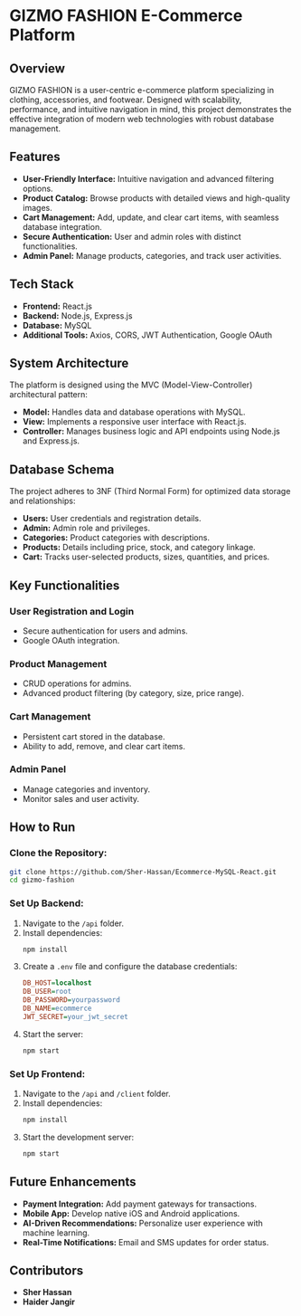 # GIZMO FASHION E-Commerce Platform

## Overview
GIZMO FASHION is a user-centric e-commerce platform specializing in clothing, accessories, and footwear. Designed with scalability, performance, and intuitive navigation in mind, this project demonstrates the effective integration of modern web technologies with robust database management.

## Features
- **User-Friendly Interface:** Intuitive navigation and advanced filtering options.
- **Product Catalog:** Browse products with detailed views and high-quality images.
- **Cart Management:** Add, update, and clear cart items, with seamless database integration.
- **Secure Authentication:** User and admin roles with distinct functionalities.
- **Admin Panel:** Manage products, categories, and track user activities.

## Tech Stack
- **Frontend:** React.js
- **Backend:** Node.js, Express.js
- **Database:** MySQL
- **Additional Tools:** Axios, CORS, JWT Authentication, Google OAuth

## System Architecture
The platform is designed using the MVC (Model-View-Controller) architectural pattern:
- **Model:** Handles data and database operations with MySQL.
- **View:** Implements a responsive user interface with React.js.
- **Controller:** Manages business logic and API endpoints using Node.js and Express.js.

## Database Schema
The project adheres to 3NF (Third Normal Form) for optimized data storage and relationships:
- **Users:** User credentials and registration details.
- **Admin:** Admin role and privileges.
- **Categories:** Product categories with descriptions.
- **Products:** Details including price, stock, and category linkage.
- **Cart:** Tracks user-selected products, sizes, quantities, and prices.

## Key Functionalities
### User Registration and Login
- Secure authentication for users and admins.
- Google OAuth integration.

### Product Management
- CRUD operations for admins.
- Advanced product filtering (by category, size, price range).

### Cart Management
- Persistent cart stored in the database.
- Ability to add, remove, and clear cart items.

### Admin Panel
- Manage categories and inventory.
- Monitor sales and user activity.

## How to Run
### Clone the Repository:
```bash
git clone https://github.com/Sher-Hassan/Ecommerce-MySQL-React.git
cd gizmo-fashion
```

### Set Up Backend:
1. Navigate to the `/api` folder.
2. Install dependencies:
   ```bash
   npm install
   ```
3. Create a `.env` file and configure the database credentials:
   ```ini
   DB_HOST=localhost
   DB_USER=root
   DB_PASSWORD=yourpassword
   DB_NAME=ecommerce
   JWT_SECRET=your_jwt_secret
   ```
4. Start the server:
   ```bash
   npm start
   ```

### Set Up Frontend:
1. Navigate to the `/api` and `/client` folder.
2. Install dependencies:
   ```bash
   npm install
   ```
3. Start the development server:
   ```bash
   npm start
   ```

## Future Enhancements
- **Payment Integration:** Add payment gateways for transactions.
- **Mobile App:** Develop native iOS and Android applications.
- **AI-Driven Recommendations:** Personalize user experience with machine learning.
- **Real-Time Notifications:** Email and SMS updates for order status.


## Contributors
- **Sher Hassan**
- **Haider Jangir**
